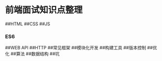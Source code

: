# 前端面试知识点整理
##HTML
##CSS
##JS
<h3>ES6</h3>
##WEB API
##HTTP
##常见框架
##模块化开发
##构建工具
##版本控制
##优化
##算法
##数据结构
##坑

